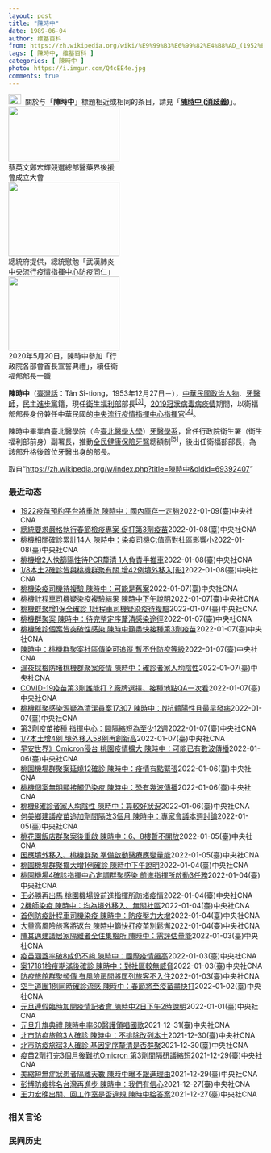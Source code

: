 ```yaml
---
layout: post
title: "陳時中"
date: 1989-06-04
author: 维基百科
from: https://zh.wikipedia.org/wiki/%E9%99%B3%E6%99%82%E4%B8%AD_(1952%E5%B9%B4)
tags: [ 陳時中, 维基百科 ]
categories: [ 陳時中 ]
photo: https://i.imgur.com/Q4cEE4e.jpg
comments: true
---
```

<div class="mw-parser-output"><div id="noteTA-54dafe5e" class="noteTA"><div class="noteTA-group"><div data-noteta-group-source="module" data-noteta-group="Medicine"></div></div></div>
<div role="note" class="hatnote navigation-not-searchable"><a href="/wiki/Wikipedia:%E6%B6%88%E6%AD%A7%E4%B9%89" title="Wikipedia:消歧义"><img alt="Disambig gray.svg" src="//upload.wikimedia.org/wikipedia/commons/thumb/5/5f/Disambig_gray.svg/25px-Disambig_gray.svg.png" decoding="async" width="25" height="19" srcset="//upload.wikimedia.org/wikipedia/commons/thumb/5/5f/Disambig_gray.svg/38px-Disambig_gray.svg.png 1.5x, //upload.wikimedia.org/wikipedia/commons/thumb/5/5f/Disambig_gray.svg/50px-Disambig_gray.svg.png 2x" data-file-width="220" data-file-height="168"></a><style data-mw-deduplicate="TemplateStyles:r67269465">.mw-parser-output .ifmobile>.mobile:nth-child(2n){display:none}</style><span class="ifmobile"><span class="nomobile">&nbsp;&nbsp;</span><span class="mobile"></span></span>關於与「<b>陳時中</b>」標題相近或相同的条目，請見「<b><a href="/wiki/%E9%99%B3%E6%99%82%E4%B8%AD_(%E6%B6%88%E6%AD%A7%E7%BE%A9)" class="mw-disambig" title="陳時中 (消歧義)">陳時中 (消歧義)</a></b>」。</div>

<div class="thumb tright"><div class="thumbinner" style="width:222px;"><a href="/wiki/File:%E9%84%AD%E5%AE%8F%E8%BC%9D%E8%88%87%E9%86%AB%E6%94%BF%E4%BA%BA%E5%A3%AB%E5%90%88%E7%85%A7.jpg" class="image"><img alt="" src="//upload.wikimedia.org/wikipedia/commons/thumb/e/e0/%E9%84%AD%E5%AE%8F%E8%BC%9D%E8%88%87%E9%86%AB%E6%94%BF%E4%BA%BA%E5%A3%AB%E5%90%88%E7%85%A7.jpg/220px-%E9%84%AD%E5%AE%8F%E8%BC%9D%E8%88%87%E9%86%AB%E6%94%BF%E4%BA%BA%E5%A3%AB%E5%90%88%E7%85%A7.jpg" decoding="async" width="220" height="110" class="thumbimage" srcset="//upload.wikimedia.org/wikipedia/commons/thumb/e/e0/%E9%84%AD%E5%AE%8F%E8%BC%9D%E8%88%87%E9%86%AB%E6%94%BF%E4%BA%BA%E5%A3%AB%E5%90%88%E7%85%A7.jpg/330px-%E9%84%AD%E5%AE%8F%E8%BC%9D%E8%88%87%E9%86%AB%E6%94%BF%E4%BA%BA%E5%A3%AB%E5%90%88%E7%85%A7.jpg 1.5x, //upload.wikimedia.org/wikipedia/commons/thumb/e/e0/%E9%84%AD%E5%AE%8F%E8%BC%9D%E8%88%87%E9%86%AB%E6%94%BF%E4%BA%BA%E5%A3%AB%E5%90%88%E7%85%A7.jpg/440px-%E9%84%AD%E5%AE%8F%E8%BC%9D%E8%88%87%E9%86%AB%E6%94%BF%E4%BA%BA%E5%A3%AB%E5%90%88%E7%85%A7.jpg 2x" data-file-width="4160" data-file-height="2080"></a>  <div class="thumbcaption"><div class="magnify"><a href="/wiki/File:%E9%84%AD%E5%AE%8F%E8%BC%9D%E8%88%87%E9%86%AB%E6%94%BF%E4%BA%BA%E5%A3%AB%E5%90%88%E7%85%A7.jpg" class="internal" title="放大"></a></div>蔡英文鄭宏輝競選總部醫藥界後援會成立大會</div></div></div>
<div class="thumb tright"><div class="thumbinner" style="width:222px;"><a href="/wiki/File:02.07_%E7%B8%BD%E7%B5%B1%E6%85%B0%E5%8B%89%E3%80%8C%E5%9A%B4%E9%87%8D%E7%89%B9%E6%AE%8A%E5%82%B3%E6%9F%93%E6%80%A7%E8%82%BA%E7%82%8E%E4%B8%AD%E5%A4%AE%E6%B5%81%E8%A1%8C%E7%96%AB%E6%83%85%E6%8C%87%E6%8F%AE%E4%B8%AD%E5%BF%83%E9%98%B2%E7%96%AB%E5%90%8C%E4%BB%81%E3%80%8D_(49500116692).jpg" class="image"><img alt="" src="//upload.wikimedia.org/wikipedia/commons/thumb/9/95/02.07_%E7%B8%BD%E7%B5%B1%E6%85%B0%E5%8B%89%E3%80%8C%E5%9A%B4%E9%87%8D%E7%89%B9%E6%AE%8A%E5%82%B3%E6%9F%93%E6%80%A7%E8%82%BA%E7%82%8E%E4%B8%AD%E5%A4%AE%E6%B5%81%E8%A1%8C%E7%96%AB%E6%83%85%E6%8C%87%E6%8F%AE%E4%B8%AD%E5%BF%83%E9%98%B2%E7%96%AB%E5%90%8C%E4%BB%81%E3%80%8D_%2849500116692%29.jpg/220px-02.07_%E7%B8%BD%E7%B5%B1%E6%85%B0%E5%8B%89%E3%80%8C%E5%9A%B4%E9%87%8D%E7%89%B9%E6%AE%8A%E5%82%B3%E6%9F%93%E6%80%A7%E8%82%BA%E7%82%8E%E4%B8%AD%E5%A4%AE%E6%B5%81%E8%A1%8C%E7%96%AB%E6%83%85%E6%8C%87%E6%8F%AE%E4%B8%AD%E5%BF%83%E9%98%B2%E7%96%AB%E5%90%8C%E4%BB%81%E3%80%8D_%2849500116692%29.jpg" decoding="async" width="220" height="147" class="thumbimage" srcset="//upload.wikimedia.org/wikipedia/commons/thumb/9/95/02.07_%E7%B8%BD%E7%B5%B1%E6%85%B0%E5%8B%89%E3%80%8C%E5%9A%B4%E9%87%8D%E7%89%B9%E6%AE%8A%E5%82%B3%E6%9F%93%E6%80%A7%E8%82%BA%E7%82%8E%E4%B8%AD%E5%A4%AE%E6%B5%81%E8%A1%8C%E7%96%AB%E6%83%85%E6%8C%87%E6%8F%AE%E4%B8%AD%E5%BF%83%E9%98%B2%E7%96%AB%E5%90%8C%E4%BB%81%E3%80%8D_%2849500116692%29.jpg/330px-02.07_%E7%B8%BD%E7%B5%B1%E6%85%B0%E5%8B%89%E3%80%8C%E5%9A%B4%E9%87%8D%E7%89%B9%E6%AE%8A%E5%82%B3%E6%9F%93%E6%80%A7%E8%82%BA%E7%82%8E%E4%B8%AD%E5%A4%AE%E6%B5%81%E8%A1%8C%E7%96%AB%E6%83%85%E6%8C%87%E6%8F%AE%E4%B8%AD%E5%BF%83%E9%98%B2%E7%96%AB%E5%90%8C%E4%BB%81%E3%80%8D_%2849500116692%29.jpg 1.5x, //upload.wikimedia.org/wikipedia/commons/thumb/9/95/02.07_%E7%B8%BD%E7%B5%B1%E6%85%B0%E5%8B%89%E3%80%8C%E5%9A%B4%E9%87%8D%E7%89%B9%E6%AE%8A%E5%82%B3%E6%9F%93%E6%80%A7%E8%82%BA%E7%82%8E%E4%B8%AD%E5%A4%AE%E6%B5%81%E8%A1%8C%E7%96%AB%E6%83%85%E6%8C%87%E6%8F%AE%E4%B8%AD%E5%BF%83%E9%98%B2%E7%96%AB%E5%90%8C%E4%BB%81%E3%80%8D_%2849500116692%29.jpg/440px-02.07_%E7%B8%BD%E7%B5%B1%E6%85%B0%E5%8B%89%E3%80%8C%E5%9A%B4%E9%87%8D%E7%89%B9%E6%AE%8A%E5%82%B3%E6%9F%93%E6%80%A7%E8%82%BA%E7%82%8E%E4%B8%AD%E5%A4%AE%E6%B5%81%E8%A1%8C%E7%96%AB%E6%83%85%E6%8C%87%E6%8F%AE%E4%B8%AD%E5%BF%83%E9%98%B2%E7%96%AB%E5%90%8C%E4%BB%81%E3%80%8D_%2849500116692%29.jpg 2x" data-file-width="2048" data-file-height="1365"></a>  <div class="thumbcaption"><div class="magnify"><a href="/wiki/File:02.07_%E7%B8%BD%E7%B5%B1%E6%85%B0%E5%8B%89%E3%80%8C%E5%9A%B4%E9%87%8D%E7%89%B9%E6%AE%8A%E5%82%B3%E6%9F%93%E6%80%A7%E8%82%BA%E7%82%8E%E4%B8%AD%E5%A4%AE%E6%B5%81%E8%A1%8C%E7%96%AB%E6%83%85%E6%8C%87%E6%8F%AE%E4%B8%AD%E5%BF%83%E9%98%B2%E7%96%AB%E5%90%8C%E4%BB%81%E3%80%8D_(49500116692).jpg" class="internal" title="放大"></a></div>總統府提供，總統慰勉「武漢肺炎中央流行疫情指揮中心防疫同仁」</div></div></div>
<div class="thumb tright"><div class="thumbinner" style="width:222px;"><a href="/wiki/File:05.20_%E7%B8%BD%E7%B5%B1%E4%B8%BB%E6%8C%81%E3%80%8C%E8%A1%8C%E6%94%BF%E9%99%A2%E5%89%AF%E9%99%A2%E9%95%B7%E6%9A%A8%E5%90%84%E9%83%A8%E6%9C%83%E9%A6%96%E9%95%B7%E5%AE%A3%E8%AA%93%E5%85%B8%E7%A6%AE%E3%80%8D-%E9%99%B3%E6%99%82%E4%B8%AD.jpg" class="image"><img alt="" src="//upload.wikimedia.org/wikipedia/commons/thumb/a/aa/05.20_%E7%B8%BD%E7%B5%B1%E4%B8%BB%E6%8C%81%E3%80%8C%E8%A1%8C%E6%94%BF%E9%99%A2%E5%89%AF%E9%99%A2%E9%95%B7%E6%9A%A8%E5%90%84%E9%83%A8%E6%9C%83%E9%A6%96%E9%95%B7%E5%AE%A3%E8%AA%93%E5%85%B8%E7%A6%AE%E3%80%8D-%E9%99%B3%E6%99%82%E4%B8%AD.jpg/220px-05.20_%E7%B8%BD%E7%B5%B1%E4%B8%BB%E6%8C%81%E3%80%8C%E8%A1%8C%E6%94%BF%E9%99%A2%E5%89%AF%E9%99%A2%E9%95%B7%E6%9A%A8%E5%90%84%E9%83%A8%E6%9C%83%E9%A6%96%E9%95%B7%E5%AE%A3%E8%AA%93%E5%85%B8%E7%A6%AE%E3%80%8D-%E9%99%B3%E6%99%82%E4%B8%AD.jpg" decoding="async" width="220" height="147" class="thumbimage" srcset="//upload.wikimedia.org/wikipedia/commons/thumb/a/aa/05.20_%E7%B8%BD%E7%B5%B1%E4%B8%BB%E6%8C%81%E3%80%8C%E8%A1%8C%E6%94%BF%E9%99%A2%E5%89%AF%E9%99%A2%E9%95%B7%E6%9A%A8%E5%90%84%E9%83%A8%E6%9C%83%E9%A6%96%E9%95%B7%E5%AE%A3%E8%AA%93%E5%85%B8%E7%A6%AE%E3%80%8D-%E9%99%B3%E6%99%82%E4%B8%AD.jpg/330px-05.20_%E7%B8%BD%E7%B5%B1%E4%B8%BB%E6%8C%81%E3%80%8C%E8%A1%8C%E6%94%BF%E9%99%A2%E5%89%AF%E9%99%A2%E9%95%B7%E6%9A%A8%E5%90%84%E9%83%A8%E6%9C%83%E9%A6%96%E9%95%B7%E5%AE%A3%E8%AA%93%E5%85%B8%E7%A6%AE%E3%80%8D-%E9%99%B3%E6%99%82%E4%B8%AD.jpg 1.5x, //upload.wikimedia.org/wikipedia/commons/thumb/a/aa/05.20_%E7%B8%BD%E7%B5%B1%E4%B8%BB%E6%8C%81%E3%80%8C%E8%A1%8C%E6%94%BF%E9%99%A2%E5%89%AF%E9%99%A2%E9%95%B7%E6%9A%A8%E5%90%84%E9%83%A8%E6%9C%83%E9%A6%96%E9%95%B7%E5%AE%A3%E8%AA%93%E5%85%B8%E7%A6%AE%E3%80%8D-%E9%99%B3%E6%99%82%E4%B8%AD.jpg/440px-05.20_%E7%B8%BD%E7%B5%B1%E4%B8%BB%E6%8C%81%E3%80%8C%E8%A1%8C%E6%94%BF%E9%99%A2%E5%89%AF%E9%99%A2%E9%95%B7%E6%9A%A8%E5%90%84%E9%83%A8%E6%9C%83%E9%A6%96%E9%95%B7%E5%AE%A3%E8%AA%93%E5%85%B8%E7%A6%AE%E3%80%8D-%E9%99%B3%E6%99%82%E4%B8%AD.jpg 2x" data-file-width="2508" data-file-height="1672"></a>  <div class="thumbcaption"><div class="magnify"><a href="/wiki/File:05.20_%E7%B8%BD%E7%B5%B1%E4%B8%BB%E6%8C%81%E3%80%8C%E8%A1%8C%E6%94%BF%E9%99%A2%E5%89%AF%E9%99%A2%E9%95%B7%E6%9A%A8%E5%90%84%E9%83%A8%E6%9C%83%E9%A6%96%E9%95%B7%E5%AE%A3%E8%AA%93%E5%85%B8%E7%A6%AE%E3%80%8D-%E9%99%B3%E6%99%82%E4%B8%AD.jpg" class="internal" title="放大"></a></div>2020年5月20日，陳時中參加「行政院各部會首長宣誓典禮」，續任衛福部部長一職</div></div></div>
<p><b>陳時中</b>（<a href="/wiki/%E8%87%BA%E7%81%A3%E8%A9%B1" title="臺灣話">臺灣話</a>：<span lang="nan"><style data-mw-deduplicate="TemplateStyles:r58929728">.mw-parser-output .sans-serif{font-family:-apple-system,BlinkMacSystemFont,"Segoe UI",Roboto,Lato,"Helvetica Neue",Helvetica,Arial,sans-serif}</style><span class="sans-serif"><span lang="nan">Tân Sî-tiong</span></span></span>，1953年12月27日<span class="useeditintro" title="Template:BLP editintro">－</span>），<a href="/wiki/%E4%B8%AD%E8%8F%AF%E6%B0%91%E5%9C%8B" title="中華民國">中華民國</a><a href="/wiki/%E6%94%BF%E6%B2%BB%E4%BA%BA%E7%89%A9" title="政治人物">政治人物</a>、<a href="/wiki/%E7%89%99%E9%86%AB%E5%B8%AB" class="mw-redirect" title="牙醫師">牙醫師</a>，<a href="/wiki/%E6%B0%91%E4%B8%BB%E9%80%B2%E6%AD%A5%E9%BB%A8" title="民主進步黨">民主進步黨</a>籍，現任<a href="/wiki/%E4%B8%AD%E8%8F%AF%E6%B0%91%E5%9C%8B%E8%A1%9B%E7%94%9F%E7%A6%8F%E5%88%A9%E9%83%A8" title="中華民國衛生福利部">衛生福利部</a>部長<sup id="cite_ref-3" class="reference"><a href="#cite_note-3">[3]</a></sup>，<a href="/wiki/2019%E5%86%A0%E7%8B%80%E7%97%85%E6%AF%92%E7%97%85%E8%87%BA%E7%81%A3%E7%96%AB%E6%83%85" title="2019冠狀病毒病臺灣疫情">2019冠狀病毒病疫情</a>期間，以衛福部部長身份兼任中華民國的<a href="/wiki/%E5%9C%8B%E5%AE%B6%E8%A1%9B%E7%94%9F%E6%8C%87%E6%8F%AE%E4%B8%AD%E5%BF%83%E4%B8%AD%E5%A4%AE%E6%B5%81%E8%A1%8C%E7%96%AB%E6%83%85%E6%8C%87%E6%8F%AE%E4%B8%AD%E5%BF%83" title="國家衛生指揮中心中央流行疫情指揮中心">中央流行疫情指揮中心</a><a href="/wiki/%E6%8C%87%E6%8F%AE%E5%AE%98" title="指揮官">指揮官</a><sup id="cite_ref-4" class="reference"><a href="#cite_note-4">[4]</a></sup>。
</p><p>陳時中畢業自臺北醫學院（今<a href="/wiki/%E8%87%BA%E5%8C%97%E9%86%AB%E5%AD%B8%E5%A4%A7%E5%AD%B8" title="臺北醫學大學">臺北醫學大學</a>）<a href="/wiki/%E7%89%99%E9%86%AB%E5%AD%B8%E7%B3%BB" title="牙醫學系">牙醫學系</a>，曾任行政院衛生署（衛生福利部前身）副署長，推動<a href="/wiki/%E5%85%A8%E6%B0%91%E5%81%A5%E5%BA%B7%E4%BF%9D%E9%9A%AA" title="全民健康保險">全民健康保險</a><a href="/wiki/%E7%89%99%E9%86%AB" title="牙醫">牙醫</a>總額制<sup id="cite_ref-5" class="reference"><a href="#cite_note-5">[5]</a></sup>，後出任衛福部部長，為該部升格後首位牙醫出身的部長。
</p>
</div><noscript><img src="//zh.wikipedia.org/wiki/Special:CentralAutoLogin/start?type=1x1" alt="" title="" width="1" height="1" style="border: none; position: absolute;"></noscript>
<div class="printfooter">取自“<a dir="ltr" href="https://zh.wikipedia.org/w/index.php?title=陳時中&amp;oldid=69392407">https://zh.wikipedia.org/w/index.php?title=陳時中&amp;oldid=69392407</a>”</div><div id="recent-news"><h3>最近动态</h3><ul><li><a href="https://nodebe4.github.io/waimei/2022-01-09/1922%E7%96%AB%E8%8B%97%E9%A0%90%E7%B4%84%E5%B9%B3%E5%8F%B0%E5%B0%87%E9%87%8D%E5%95%9F-%E9%99%B3%E6%99%82%E4%B8%AD-%E5%9C%8B%E5%85%A7%E5%BA%AB%E5%AD%98%E4%B8%80%E5%AE%9A%E5%A4%A0" title="1922疫苗預約平台將重啟 陳時中：國內庫存一定夠—— 指揮中心因應第3劑疫苗接種，將重啟1922疫苗預約平台，疫情指揮官陳時中表示，國內疫苗一定夠。（圖取自COVID-19公費疫苗預約平台網頁...">1922疫苗預約平台將重啟 陳時中：國內庫存一定夠</a><time>2022-01-09</time><a class="tag">(臺)中央社CNA</a></li>
<li><a href="https://nodebe4.github.io/waimei/2022-01-08/%E7%B8%BD%E7%B5%B1%E8%A6%81%E6%B1%82%E5%9A%B4%E6%A0%BC%E5%9F%B7%E8%A1%8C%E6%98%A5%E7%AF%80%E6%AA%A2%E7%96%AB%E5%B0%88%E6%A1%88-%E4%BF%83%E6%89%93%E7%AC%AC3%E5%8A%91%E7%96%AB%E8%8B%97" title="總統要求嚴格執行春節檢疫專案 促打第3劑疫苗—— 桃園機場爆發疫情群聚，總統蔡英文（中）8日視察中央流行疫情指揮中心，掌握防疫工作進度並慰勉防疫人員，會後在中心指揮官陳時中（左）、專家諮詢小組召...">總統要求嚴格執行春節檢疫專案 促打第3劑疫苗</a><time>2022-01-08</time><a class="tag">(臺)中央社CNA</a></li>
<li><a href="https://nodebe4.github.io/waimei/2022-01-08/%E6%A1%83%E6%A9%9F%E7%9B%B8%E9%97%9C%E7%A2%BA%E8%A8%BA%E7%B4%AF%E8%A8%8814%E4%BA%BA-%E9%99%B3%E6%99%82%E4%B8%AD-%E6%9F%93%E7%96%AB%E5%8F%B8%E6%A9%9FCt%E5%80%BC%E9%AB%98%E5%B0%8D%E7%A4%BE%E5%8D%80%E5%BD%B1%E9%9F%BF%E5%B0%8F" title="桃機相關確診累計14人 陳時中：染疫司機Ct值高對社區影響小—— 指揮中心指揮官陳時中宣布8日新增2例本土病例，分別為桃機保全及防疫計程車司機。圖為桃園龍岡大操場採檢站。（中央社檔案照片） （中...">桃機相關確診累計14人 陳時中：染疫司機Ct值高對社區影響小</a><time>2022-01-08</time><a class="tag">(臺)中央社CNA</a></li>
<li><a href="https://nodebe4.github.io/waimei/2022-01-08/%E6%A1%83%E6%A9%9F%E5%A2%9E2%E4%BA%BA%E5%BF%AB%E7%AF%A9%E9%99%BD%E6%80%A7%E5%BE%85PCR%E9%87%90%E6%B8%85-1%E4%BA%BA%E8%B2%A0%E8%B2%AC%E6%89%8B%E6%8E%A8%E8%BB%8A" title="桃機增2人快篩陽性待PCR釐清 1人負責手推車—— 指揮中心指揮官陳時中8日證實，桃機上午新增2名快篩陽性者。（指揮中心提供） （中央社記者張茗喧、吳欣紜台北8日電）指揮中心指揮官陳時中今天證實...">桃機增2人快篩陽性待PCR釐清  1人負責手推車</a><time>2022-01-08</time><a class="tag">(臺)中央社CNA</a></li>
<li><a href="https://nodebe4.github.io/waimei/2022-01-08/1-8%E6%9C%AC%E5%9C%9F2%E7%A2%BA%E8%A8%BA%E7%9A%86%E8%88%87%E6%A1%83%E6%A9%9F%E7%BE%A4%E8%81%9A%E6%9C%89%E9%97%9C-%E5%A2%9E42%E4%BE%8B%E5%A2%83%E5%A4%96%E7%A7%BB%E5%85%A5-%E5%BD%B1" title="1/8本土2確診皆與桃機群聚有關 增42例境外移入[影]—— 影片來源：衛生福利部疾病管制署 （中央社記者張茗喧、吳欣紜台北8日電）中央流行疫情指揮中心指揮官陳時中宣布，今天新增2例COVID-...">1/8本土2確診皆與桃機群聚有關 增42例境外移入[影]</a><time>2022-01-08</time><a class="tag">(臺)中央社CNA</a></li>
<li><a href="https://nodebe4.github.io/waimei/2022-01-07/%E6%A1%83%E6%A9%9F%E6%9F%93%E7%96%AB%E5%8F%B8%E6%A9%9F%E5%BE%85%E8%A4%87%E9%A9%97-%E9%99%B3%E6%99%82%E4%B8%AD-%E5%8F%AF%E8%83%BD%E6%98%AF%E8%88%8A%E6%A1%88" title="桃機染疫司機待複驗 陳時中：可能是舊案—— 一名桃園國際機場防疫計程車司機疑染疫待複驗，中央流行疫情指揮中心指揮官陳時中8日說，目前評估可能是舊案。（示意圖／中央社檔案照片） （中央社記者葉臻桃...">桃機染疫司機待複驗 陳時中：可能是舊案</a><time>2022-01-07</time><a class="tag">(臺)中央社CNA</a></li>
<li><a href="https://nodebe4.github.io/waimei/2022-01-07/%E6%A1%83%E6%A9%9F%E8%A8%88%E7%A8%8B%E8%BB%8A%E5%8F%B8%E6%A9%9F%E7%96%91%E6%9F%93%E7%96%AB%E8%A4%87%E9%A9%97%E7%B5%90%E6%9E%9C-%E9%99%B3%E6%99%82%E4%B8%AD%E4%B8%8B%E5%8D%88%E8%AA%AA%E6%98%8E" title="桃機計程車司機疑染疫複驗結果 陳時中下午說明—— （中央社記者張茗喧台北8日電）桃機COVID-19染疫案延燒，昨晚再增1名機場保全確診，另有1名防疫計程車司機疑染疫待複驗。指揮中心指揮官陳時中...">桃機計程車司機疑染疫複驗結果  陳時中下午說明</a><time>2022-01-07</time><a class="tag">(臺)中央社CNA</a></li>
<li><a href="https://nodebe4.github.io/waimei/2022-01-07/%E6%A1%83%E6%A9%9F%E7%BE%A4%E8%81%9A%E5%A2%9E1%E4%BF%9D%E5%85%A8%E7%A2%BA%E8%A8%BA-1%E8%A8%88%E7%A8%8B%E8%BB%8A%E5%8F%B8%E6%A9%9F%E7%96%91%E6%9F%93%E7%96%AB%E5%BE%85%E8%A4%87%E9%A9%97" title="桃機群聚增1保全確診 1計程車司機疑染疫待複驗—— 桃園機場COVID-19群聚案擴大，中央流行疫情指揮中心指揮官陳時中7日晚間證實，又增1名機場保全確診。圖為國軍三三化學兵群4日上午前往桃機停...">桃機群聚增1保全確診 1計程車司機疑染疫待複驗</a><time>2022-01-07</time><a class="tag">(臺)中央社CNA</a></li>
<li><a href="https://nodebe4.github.io/waimei/2022-01-07/%E6%A1%83%E6%A9%9F%E7%BE%A4%E8%81%9A%E6%A1%88-%E9%99%B3%E6%99%82%E4%B8%AD-%E5%BE%85%E5%AE%8C%E6%95%B4%E5%AE%9A%E5%BA%8F%E9%87%90%E6%B8%85%E6%84%9F%E6%9F%93%E9%80%94%E5%BE%91" title="桃機群聚案 陳時中：待完整定序釐清感染途徑—— （中央社記者張茗喧、江慧珺台北7日電）桃機群聚累計11人確診，另有1名感染源不同的防疫計程車司機染疫。指揮中心指揮官陳時中今天表示，目前掌握的都是...">桃機群聚案 陳時中：待完整定序釐清感染途徑</a><time>2022-01-07</time><a class="tag">(臺)中央社CNA</a></li>
<li><a href="https://nodebe4.github.io/waimei/2022-01-07/%E6%A1%83%E6%A9%9F%E7%A2%BA%E8%A8%BA%E5%80%8B%E6%A1%88%E7%9A%86%E7%AA%81%E7%A0%B4%E6%80%A7%E6%84%9F%E6%9F%93-%E9%99%B3%E6%99%82%E4%B8%AD%E7%B1%B2%E7%9B%A1%E5%BF%AB%E6%8E%A5%E7%A8%AE%E7%AC%AC3%E5%8A%91%E7%96%AB%E8%8B%97" title="桃機確診個案皆突破性感染 陳時中籲盡快接種第3劑疫苗—— （中央社記者張茗喧、江慧珺台北7日電）桃園機場相關確診個案共12例，其中11例為群聚感染。指揮中心發言人莊人祥表示，12例都打滿2劑疫苗...">桃機確診個案皆突破性感染 陳時中籲盡快接種第3劑疫苗</a><time>2022-01-07</time><a class="tag">(臺)中央社CNA</a></li>
<li><a href="https://nodebe4.github.io/waimei/2022-01-07/%E9%99%B3%E6%99%82%E4%B8%AD-%E6%A1%83%E6%A9%9F%E7%BE%A4%E8%81%9A%E6%A1%88%E7%A4%BE%E5%8D%80%E5%82%B3%E6%9F%93%E5%8F%AF%E8%BF%BD%E8%B9%A4-%E6%9A%AB%E4%B8%8D%E5%8D%87%E9%98%B2%E7%96%AB%E7%AD%89%E7%B4%9A" title="陳時中：桃機群聚案社區傳染可追蹤 暫不升防疫等級—— 桃機群聚疫情燒進社區，疫情指揮中心指揮官陳時中（前左二）7日坦言已是社區傳染，但現階段疫情仍可追蹤，暫不升高防疫等級。（中央社檔案照片） （...">陳時中：桃機群聚案社區傳染可追蹤 暫不升防疫等級</a><time>2022-01-07</time><a class="tag">(臺)中央社CNA</a></li>
<li><a href="https://nodebe4.github.io/waimei/2022-01-07/%E6%BC%8F%E5%A4%9C%E6%8E%A1%E6%AA%A2%E9%98%B2%E5%A0%B5%E6%A1%83%E6%A9%9F%E7%BE%A4%E8%81%9A%E6%A1%88%E7%96%AB%E6%83%85-%E9%99%B3%E6%99%82%E4%B8%AD-%E7%A2%BA%E8%A8%BA%E8%80%85%E5%AE%B6%E4%BA%BA%E5%9D%87%E9%99%B0%E6%80%A7" title="漏夜採檢防堵桃機群聚案疫情 陳時中：確診者家人均陰性—— 桃機COVID-19群聚案再增4人確診，指揮中心指揮官陳時中7日表示，目前確診者家庭接觸者均陰性，可稍微安心一點。圖為化學兵在桃機停車場...">漏夜採檢防堵桃機群聚案疫情 陳時中：確診者家人均陰性</a><time>2022-01-07</time><a class="tag">(臺)中央社CNA</a></li>
<li><a href="https://nodebe4.github.io/waimei/2022-01-07/COVID-19%E7%96%AB%E8%8B%97%E7%AC%AC3%E5%8A%91%E8%AA%B0%E8%83%BD%E6%89%93-%E5%BB%A0%E7%89%8C%E9%81%B8%E6%93%87-%E6%8E%A5%E7%A8%AE%E5%9C%B0%E9%BB%9EQA%E4%B8%80%E6%AC%A1%E7%9C%8B" title="COVID-19疫苗第3劑誰能打？廠牌選擇、接種地點QA一次看—— 指揮中心指揮官陳時中7日宣布，COVID-19疫苗追加劑間隔縮短為至少12週。（中央社檔案照片） （中央社網站7日電）因應CO...">COVID-19疫苗第3劑誰能打？廠牌選擇、接種地點QA一次看</a><time>2022-01-07</time><a class="tag">(臺)中央社CNA</a></li>
<li><a href="https://nodebe4.github.io/waimei/2022-01-07/%E6%A1%83%E6%A9%9F%E7%BE%A4%E8%81%9A%E6%84%9F%E6%9F%93%E6%BA%90%E7%96%91%E7%82%BA%E6%B8%85%E6%BD%94%E5%93%A1%E6%A1%8817307-%E9%99%B3%E6%99%82%E4%B8%AD-N%E6%8A%97%E9%AB%94%E9%99%BD%E6%80%A7%E4%B8%94%E6%9C%80%E6%97%A9%E7%99%BC%E7%97%85" title="桃機群聚感染源疑為清潔員案17307 陳時中：N抗體陽性且最早發病—— 桃機群聚案累計11人確診，其中包括7名桃機清潔員。圖為化學兵清消桃機。（中央社檔案照片） （中央社記者張茗喧、江慧珺台北7...">桃機群聚感染源疑為清潔員案17307 陳時中：N抗體陽性且最早發病</a><time>2022-01-07</time><a class="tag">(臺)中央社CNA</a></li>
<li><a href="https://nodebe4.github.io/waimei/2022-01-07/%E7%AC%AC3%E5%8A%91%E7%96%AB%E8%8B%97%E6%8E%A5%E7%A8%AE-%E6%8C%87%E6%8F%AE%E4%B8%AD%E5%BF%83-%E9%96%93%E9%9A%94%E7%B8%AE%E7%9F%AD%E7%82%BA%E8%87%B3%E5%B0%9112%E9%80%B1" title="第3劑疫苗接種 指揮中心：間隔縮短為至少12週—— 指揮中心指揮官陳時中7日宣布，COVID-19疫苗追加劑間隔縮短為至少12週。（中央社檔案照片） （中央社台北7日電）中央流行疫情指揮中心指揮...">第3劑疫苗接種 指揮中心：間隔縮短為至少12週</a><time>2022-01-07</time><a class="tag">(臺)中央社CNA</a></li>
<li><a href="https://nodebe4.github.io/waimei/2022-01-07/1-7%E6%9C%AC%E5%9C%9F%E5%A2%9E4%E4%BE%8B-%E5%A2%83%E5%A4%96%E7%A7%BB%E5%85%A558%E4%BE%8B%E5%86%8D%E5%89%B5%E6%96%B0%E9%AB%98" title="1/7本土增4例&nbsp;境外移入58例再創新高—— 影片來源：衛生福利部疾病管制署 （中央社記者張茗喧、江慧珺台北7日電）中央流行疫情指揮中心指揮官陳時中宣布，今天國內新增4例COVID-19（201...">1/7本土增4例 境外移入58例再創新高</a><time>2022-01-07</time><a class="tag">(臺)中央社CNA</a></li>
<li><a href="https://nodebe4.github.io/waimei/2022-01-06/%E6%97%A9%E5%AE%89%E4%B8%96%E7%95%8C-Omicron%E4%BE%B5%E5%8F%B0-%E6%A1%83%E5%9C%92%E7%96%AB%E6%83%85%E6%93%B4%E5%A4%A7-%E9%99%B3%E6%99%82%E4%B8%AD-%E5%8F%AF%E8%83%BD%E5%B7%B2%E6%9C%89%E6%95%B8%E6%B3%A2%E5%82%B3%E6%92%AD" title="早安世界》Omicron侵台 桃園疫情擴大 陳時中：可能已有數波傳播—— 桃園機場群聚案擴大，6日深夜再增4例確診，累計確診人數到達12例，其中多人感染Omicron變異株。圖為國軍化學兵群4日...">早安世界》Omicron侵台 桃園疫情擴大 陳時中：可能已有數波傳播</a><time>2022-01-06</time><a class="tag">(臺)中央社CNA</a></li>
<li><a href="https://nodebe4.github.io/waimei/2022-01-06/%E6%A1%83%E5%9C%92%E6%A9%9F%E5%A0%B4%E7%BE%A4%E8%81%9A%E6%A1%88%E5%BB%B6%E7%87%9212%E7%A2%BA%E8%A8%BA-%E9%99%B3%E6%99%82%E4%B8%AD-%E7%96%AB%E6%83%85%E6%9C%89%E9%BB%9E%E7%B7%8A%E5%BC%B5" title="桃園機場群聚案延燒12確診 陳時中：疫情有點緊張—— 桃機群聚案6日晚間再增4人染疫，確診人數來到12人。圖為5日桃園龍岡大操場採檢站狀況，圖中人物與新聞當事人無關。（中央社檔案照片） （中央社...">桃園機場群聚案延燒12確診 陳時中：疫情有點緊張</a><time>2022-01-06</time><a class="tag">(臺)中央社CNA</a></li>
<li><a href="https://nodebe4.github.io/waimei/2022-01-06/%E6%A1%83%E6%A9%9F%E5%80%8B%E6%A1%88%E7%84%A1%E6%98%8E%E9%A1%AF%E6%8E%A5%E8%A7%B8%E4%BB%8D%E6%9F%93%E7%96%AB-%E9%99%B3%E6%99%82%E4%B8%AD-%E6%81%90%E6%9C%89%E5%B9%BE%E6%B3%A2%E5%82%B3%E6%92%AD" title="桃機個案無明顯接觸仍染疫 陳時中：恐有幾波傳播—— 防疫指揮官陳時中6日表示，桃機群聚案可能已有幾波傳播，有幾名個案職場、交通車上都未接觸，情況可能更複雜。圖為防疫巴士5日載送匡列清潔員赴集中檢...">桃機個案無明顯接觸仍染疫 陳時中：恐有幾波傳播</a><time>2022-01-06</time><a class="tag">(臺)中央社CNA</a></li>
<li><a href="https://nodebe4.github.io/waimei/2022-01-06/%E6%A1%83%E6%A9%9F8%E7%A2%BA%E8%A8%BA%E8%80%85%E5%AE%B6%E4%BA%BA%E5%9D%87%E9%99%B0%E6%80%A7-%E9%99%B3%E6%99%82%E4%B8%AD-%E7%AE%97%E8%BC%83%E5%A5%BD%E7%8B%80%E6%B3%81" title="桃機8確診者家人均陰性 陳時中：算較好狀況—— 疫情指揮中心5日晚間公布，桃園機場群聚再新增3名確診者，皆為擴大採檢信實外包大夜班清潔員，針對清潔外包公司航廈夜班人員共93人，全數送集中檢疫所集...">桃機8確診者家人均陰性 陳時中：算較好狀況</a><time>2022-01-06</time><a class="tag">(臺)中央社CNA</a></li>
<li><a href="https://nodebe4.github.io/waimei/2022-01-05/%E4%BD%95%E7%BE%8E%E9%84%89%E5%BB%BA%E8%AD%B0%E7%96%AB%E8%8B%97%E8%BF%BD%E5%8A%A0%E5%8A%91%E9%96%93%E9%9A%94%E6%94%B93%E5%80%8B%E6%9C%88-%E9%99%B3%E6%99%82%E4%B8%AD-%E5%B0%88%E5%AE%B6%E6%9C%83%E8%AD%B0%E6%9C%AC%E9%80%B1%E8%A8%8E%E8%AB%96" title="何美鄉建議疫苗追加劑間隔改3個月 陳時中：專家會議本週討論—— 桃園機場群聚感染擴大，中央流行疫情指揮中心指揮官陳時中5日呼籲民眾速打疫苗，本週將討論追加第3劑疫苗間隔是否縮短。（中央社檔案照片...">何美鄉建議疫苗追加劑間隔改3個月 陳時中：專家會議本週討論</a><time>2022-01-05</time><a class="tag">(臺)中央社CNA</a></li>
<li><a href="https://nodebe4.github.io/waimei/2022-01-05/%E6%A1%83%E8%8A%B1%E5%9C%92%E9%A3%AF%E5%BA%97%E7%BE%A4%E8%81%9A%E6%A1%88%E5%BE%8C%E9%87%8D%E5%95%9F-%E9%99%B3%E6%99%82%E4%B8%AD-6-8%E6%A8%93%E6%9A%AB%E4%B8%8D%E9%96%8B%E6%94%BE" title="桃花園飯店群聚案後重啟 陳時中：6、8樓暫不開放—— 指揮中心5日表示，去年12月中旬發生群聚的桃園「桃花園飯店」可望重啟營業，但發生群聚的6、8樓暫不開放。（中央社檔案照片） （中央社記者陳婕...">桃花園飯店群聚案後重啟 陳時中：6、8樓暫不開放</a><time>2022-01-05</time><a class="tag">(臺)中央社CNA</a></li>
<li><a href="https://nodebe4.github.io/waimei/2022-01-05/%E5%9B%A0%E6%87%89%E5%A2%83%E5%A4%96%E7%A7%BB%E5%85%A5-%E6%A1%83%E6%A9%9F%E7%BE%A4%E8%81%9A-%E6%BA%96%E5%82%99%E5%95%9F%E5%8B%95%E9%86%AB%E7%99%82%E6%87%89%E8%AE%8A%E9%87%8F%E8%83%BD" title="因應境外移入、桃機群聚 準備啟動醫療應變量能—— 桃園機場出現本土疫情，中央流行疫情指揮中心指揮官陳時中5日宣布，準備啟動醫療應變量能。圖為桃園社區採檢區。（指揮中心提供） （中央社記者陳婕翎、...">因應境外移入、桃機群聚 準備啟動醫療應變量能</a><time>2022-01-05</time><a class="tag">(臺)中央社CNA</a></li>
<li><a href="https://nodebe4.github.io/waimei/2022-01-04/%E6%A1%83%E5%9C%92%E6%A9%9F%E5%A0%B4%E7%BE%A4%E8%81%9A%E6%93%B4%E5%A4%A7%E5%A2%9E1%E4%BE%8B%E7%A2%BA%E8%A8%BA-%E9%99%B3%E6%99%82%E4%B8%AD%E4%B8%8B%E5%8D%88%E8%AA%AA%E6%98%8E" title="桃園機場群聚擴大增1例確診 陳時中下午說明—— 桃園機場4日公布新增4名COVID-19本土病例。桃園市衛生局證實，5日又增1例確診者。圖為桃園市政府5日上午在龍岡大操場設立採檢站，許多民眾排隊...">桃園機場群聚擴大增1例確診 陳時中下午說明</a><time>2022-01-04</time><a class="tag">(臺)中央社CNA</a></li>
<li><a href="https://nodebe4.github.io/waimei/2022-01-04/%E6%A1%83%E5%9C%92%E6%A9%9F%E5%A0%B44%E7%A2%BA%E8%A8%BA%E6%8C%87%E6%8F%AE%E4%B8%AD%E5%BF%83%E5%AE%9A%E8%AA%BF%E7%BE%A4%E8%81%9A%E6%84%9F%E6%9F%93-%E5%89%8D%E9%80%B2%E6%8C%87%E6%8F%AE%E6%89%80%E5%95%9F%E5%8B%953%E4%BB%BB%E5%8B%99" title="桃園機場4確診指揮中心定調群聚感染 前進指揮所啟動3任務—— 桃園國際機場出現4名COVID-19確診本土病例，指揮官陳時中（前左）隨後前往桃機緊急應變中心開會，並聽取相關單位簡報，更進入管制區...">桃園機場4確診指揮中心定調群聚感染 前進指揮所啟動3任務</a><time>2022-01-04</time><a class="tag">(臺)中央社CNA</a></li>
<li><a href="https://nodebe4.github.io/waimei/2022-01-04/%E7%8E%8B%E5%BF%85%E5%8B%9D%E5%86%8D%E5%87%BA%E9%A6%AC-%E6%A1%83%E5%9C%92%E6%A9%9F%E5%A0%B4%E8%A8%AD%E5%89%8D%E9%80%B2%E6%8C%87%E6%8F%AE%E6%89%80%E9%98%B2%E5%A0%B5%E7%96%AB%E6%83%85" title="王必勝再出馬 桃園機場設前進指揮所防堵疫情—— 中央流行疫情指揮中心4日召開記者會表示，桃園國際機場出現4名COVID-19確診本土病例，指揮官陳時中（前左）隨後前往桃機緊急應變中心開會，並聽取...">王必勝再出馬 桃園機場設前進指揮所防堵疫情</a><time>2022-01-04</time><a class="tag">(臺)中央社CNA</a></li>
<li><a href="https://nodebe4.github.io/waimei/2022-01-04/2%E6%A9%9F%E5%B8%AB%E6%9F%93%E7%96%AB-%E9%99%B3%E6%99%82%E4%B8%AD-%E5%9D%87%E7%82%BA%E5%A2%83%E5%A4%96%E7%A7%BB%E5%85%A5-%E7%84%A1%E9%97%9C%E7%A4%BE%E5%8D%80" title="2機師染疫 陳時中：均為境外移入、無關社區—— 指揮中心指揮官陳時中4日證實，近日確實有2名機師確診，但都是境外移入病例，與社區無關。（示意圖／圖取自Pixabay圖庫） （中央社記者張茗喧、陳...">2機師染疫 陳時中：均為境外移入、無關社區</a><time>2022-01-04</time><a class="tag">(臺)中央社CNA</a></li>
<li><a href="https://nodebe4.github.io/waimei/2022-01-04/%E9%A6%96%E4%BE%8B%E9%98%B2%E7%96%AB%E8%A8%88%E7%A8%8B%E8%BB%8A%E5%8F%B8%E6%A9%9F%E6%9F%93%E7%96%AB-%E9%99%B3%E6%99%82%E4%B8%AD-%E9%98%B2%E7%96%AB%E5%A3%93%E5%8A%9B%E5%A4%A7%E5%A2%9E" title="首例防疫計程車司機染疫 陳時中：防疫壓力大增—— （中央社記者陳婕翎、張茗喧、江慧珺台北4日電）國內出現首例防疫計程車司機染疫，近期防疫旅館、桃園機場清潔員及防疫計程車司機出現染疫事件，指揮中心...">首例防疫計程車司機染疫 陳時中：防疫壓力大增</a><time>2022-01-04</time><a class="tag">(臺)中央社CNA</a></li>
<li><a href="https://nodebe4.github.io/waimei/2022-01-04/%E5%A4%A7%E9%87%8F%E9%AB%98%E9%A2%A8%E9%9A%AA%E6%97%85%E5%AE%A2%E5%B0%87%E8%BF%94%E5%8F%B0-%E9%99%B3%E6%99%82%E4%B8%AD%E7%B1%B2%E5%BF%AB%E6%89%93%E7%96%AB%E8%8B%97%E5%88%A5%E9%AC%86%E6%87%88" title="大量高風險旅客將返台 陳時中籲快打疫苗別鬆懈—— 指揮中心指揮官陳時中4日表示，近期將有大量高風險國家入境旅客，須盡快提高第1、2劑疫苗涵蓋率，才能把基本防禦建立起來。圖為桃園機場。（中央社檔案...">大量高風險旅客將返台 陳時中籲快打疫苗別鬆懈</a><time>2022-01-04</time><a class="tag">(臺)中央社CNA</a></li>
<li><a href="https://nodebe4.github.io/waimei/2022-01-03/%E9%99%B3%E5%85%B6%E9%82%81%E5%BB%BA%E8%AD%B0%E5%B1%85%E5%AE%B6%E9%9A%94%E9%9B%A2%E8%80%85%E5%85%A8%E4%BD%8F%E9%9B%86%E6%AA%A2%E6%89%80-%E9%99%B3%E6%99%82%E4%B8%AD-%E9%9C%80%E8%A9%95%E4%BC%B0%E9%87%8F%E8%83%BD" title="陳其邁建議居家隔離者全住集檢所 陳時中：需評估量能—— 高雄市長陳其邁3日建議，中央可全國一致規定居家隔離者住到集中檢疫所。疫情指揮中心指揮官陳時中回應，需評估各地供應量能再做決定。（示意圖／圖...">陳其邁建議居家隔離者全住集檢所 陳時中：需評估量能</a><time>2022-01-03</time><a class="tag">(臺)中央社CNA</a></li>
<li><a href="https://nodebe4.github.io/waimei/2022-01-03/%E7%96%AB%E8%8B%97%E6%B6%B5%E8%93%8B%E7%8E%87%E7%A0%B48%E6%88%90%E4%BB%8D%E4%B8%8D%E5%A4%A0-%E9%99%B3%E6%99%82%E4%B8%AD-%E5%9C%8B%E9%9A%9B%E7%96%AB%E6%83%85%E9%A3%86%E9%AB%98" title="疫苗涵蓋率破8成仍不夠 陳時中：國際疫情飆高—— 近來變種病毒Omicron在國際間掀起新一波疫情，造成突破性感染，中央流行疫情指揮中心呼籲民眾盡快完成完整疫苗接種。圖為亞東醫院團隊為民眾施打疫...">疫苗涵蓋率破8成仍不夠  陳時中：國際疫情飆高</a><time>2022-01-03</time><a class="tag">(臺)中央社CNA</a></li>
<li><a href="https://nodebe4.github.io/waimei/2022-01-03/%E6%A1%8817181%E6%AA%A2%E7%96%AB%E6%9C%9F%E6%BB%BF%E5%BE%8C%E7%A2%BA%E8%A8%BA-%E9%99%B3%E6%99%82%E4%B8%AD-%E5%B0%8D%E7%A4%BE%E5%8D%80%E8%BC%83%E7%84%A1%E5%A8%81%E8%84%85" title="案17181檢疫期滿後確診 陳時中：對社區較無威脅—— 對於案17181檢疫期滿後才確診，指揮中心指揮官陳時中3日表示，個案密切接觸者採檢皆為陰性，研判對社區較無威脅。（指揮中心提供） （中央社...">案17181檢疫期滿後確診 陳時中：對社區較無威脅</a><time>2022-01-03</time><a class="tag">(臺)中央社CNA</a></li>
<li><a href="https://nodebe4.github.io/waimei/2022-01-03/%E9%98%B2%E7%96%AB%E6%97%85%E9%A4%A8%E7%BE%A4%E8%81%9A%E9%A0%BB%E5%82%B3-%E6%9C%89%E9%A2%A8%E9%9A%AA%E6%88%BF%E9%96%93%E5%B0%87%E5%8C%A1%E5%88%97%E6%97%85%E5%AE%A2%E4%B8%8D%E5%85%A5%E4%BD%8F" title="防疫旅館群聚頻傳 有風險房間將匡列旅客不入住—— （中央社記者江慧珺、陳婕翎台北3日電）防疫旅館COVID-19群聚事件頻傳，指揮中心指揮官陳時中今天表示，除匡列確診者的接觸者外，旅宿房間若有風...">防疫旅館群聚頻傳 有風險房間將匡列旅客不入住</a><time>2022-01-03</time><a class="tag">(臺)中央社CNA</a></li>
<li><a href="https://nodebe4.github.io/waimei/2022-01-02/%E7%A9%BA%E6%89%8B%E9%81%93%E5%9C%981%E4%BE%8B%E5%90%8C%E6%99%82%E7%A2%BA%E8%A8%BA%E6%B5%81%E6%84%9F-%E9%99%B3%E6%99%82%E4%B8%AD-%E6%98%A5%E7%AF%80%E5%B0%87%E8%87%B3%E7%96%AB%E8%8B%97%E7%9B%A1%E5%BF%AB%E6%89%93" title="空手道團1例同時確診流感 陳時中：春節將至疫苗盡快打—— 疫情指揮中心指揮官陳時中2日呼籲，符合資格對象盡快接種COVID-19及流感疫苗，保護自己也保護他人。圖為北市民眾施打流感疫苗。（中央社...">空手道團1例同時確診流感 陳時中：春節將至疫苗盡快打</a><time>2022-01-02</time><a class="tag">(臺)中央社CNA</a></li>
<li><a href="https://nodebe4.github.io/waimei/2022-01-01/%E5%85%83%E6%97%A6%E9%80%A3%E5%81%87%E8%87%A8%E6%99%82%E5%8A%A0%E9%96%8B%E7%96%AB%E6%83%85%E8%A8%98%E8%80%85%E6%9C%83-%E9%99%B3%E6%99%82%E4%B8%AD2%E6%97%A5%E4%B8%8B%E5%8D%882%E6%99%82%E8%AA%AA%E6%98%8E" title="元旦連假臨時加開疫情記者會 陳時中2日下午2時說明—— 國內疫情趨緩，指揮中心取消假日記者會，但若國內出現特殊本土疫情將臨時加開，指揮中心2日表示，下午2時舉行記者會。圖為高雄大港橋周邊擠滿觀光...">元旦連假臨時加開疫情記者會 陳時中2日下午2時說明</a><time>2022-01-01</time><a class="tag">(臺)中央社CNA</a></li>
<li><a href="https://nodebe4.github.io/waimei/2021-12-31/%E5%85%83%E6%97%A6%E5%8D%87%E6%97%97%E5%85%B8%E7%A6%AE-%E9%99%B3%E6%99%82%E4%B8%AD%E7%8E%8760%E9%86%AB%E8%AD%B7%E9%A0%98%E5%94%B1%E5%9C%8B%E6%AD%8C" title="元旦升旗典禮 陳時中率60醫護領唱國歌—— （中央社記者賴于榛、溫貴香台北1日電）民國111年元旦升旗典禮今天在總統府前舉行，由衛福部長陳時中率醫護領唱國歌，總統蔡英文手持國旗出席，稍後將發表元...">元旦升旗典禮  陳時中率60醫護領唱國歌</a><time>2021-12-31</time><a class="tag">(臺)中央社CNA</a></li>
<li><a href="https://nodebe4.github.io/waimei/2021-12-30/%E5%8C%97%E5%B8%82%E9%98%B2%E7%96%AB%E6%97%85%E9%A4%A83%E4%BA%BA%E7%A2%BA%E8%A8%BA-%E9%99%B3%E6%99%82%E4%B8%AD-%E4%B8%8D%E6%8E%92%E9%99%A4%E6%94%B9%E5%88%97%E6%9C%AC%E5%9C%9F" title="北市防疫旅館3人確診 陳時中：不排除改列本土—— 台北市某防疫旅宿出現3名「有時序性」境外移入確診者。（示意圖／圖取自Pixabay圖庫） （中央社記者陳婕翎、江慧珺台北30日電）台北市某防疫旅...">北市防疫旅館3人確診 陳時中：不排除改列本土</a><time>2021-12-30</time><a class="tag">(臺)中央社CNA</a></li>
<li><a href="https://nodebe4.github.io/waimei/2021-12-30/%E5%8C%97%E5%B8%82%E9%98%B2%E7%96%AB%E6%97%85%E5%AE%BF3%E4%BA%BA%E7%A2%BA%E8%A8%BA-%E5%9F%BA%E5%9B%A0%E5%AE%9A%E5%BA%8F%E9%87%90%E6%B8%85%E6%98%AF%E5%90%A6%E7%BE%A4%E8%81%9A" title="北市防疫旅宿3人確診 基因定序釐清是否群聚—— 台北市某防疫旅宿出現3名「有時序性」確診者。指揮官陳時中30日說，暫時不能說是群聚，仍待進行基因定序釐清狀況。（指揮中心提供） （中央社記者陳婕翎...">北市防疫旅宿3人確診  基因定序釐清是否群聚</a><time>2021-12-30</time><a class="tag">(臺)中央社CNA</a></li>
<li><a href="https://nodebe4.github.io/waimei/2021-12-29/%E7%96%AB%E8%8B%972%E5%8A%91%E6%89%93%E5%AE%8C3%E5%80%8B%E6%9C%88%E5%BE%8C%E9%9B%A3%E6%8A%97Omicron-%E7%AC%AC3%E5%8A%91%E9%96%93%E9%9A%94%E7%A0%94%E8%AD%B0%E7%B8%AE%E7%9F%AD" title="疫苗2劑打完3個月後難抗Omicron 第3劑間隔研議縮短—— 指揮中心指揮官陳時中29日表示，將請專家小組討論是否縮短第3劑疫苗接種間隔，可能提供運動員有必要出國比賽前提早接種。圖為亞東醫院疫...">疫苗2劑打完3個月後難抗Omicron 第3劑間隔研議縮短</a><time>2021-12-29</time><a class="tag">(臺)中央社CNA</a></li>
<li><a href="https://nodebe4.github.io/waimei/2021-12-29/%E7%BE%8E%E7%B8%AE%E7%9F%AD%E7%84%A1%E7%97%87%E7%8B%80%E6%82%A3%E8%80%85%E9%9A%94%E9%9B%A2%E5%A4%A9%E6%95%B8-%E9%99%B3%E6%99%82%E4%B8%AD%E6%9B%9D%E4%B8%8D%E8%B7%9F%E9%80%B2%E7%90%86%E7%94%B1" title="美縮短無症狀患者隔離天數 陳時中曝不跟進理由—— 美國近日宣布將COVID-19無症狀者的隔離天數從10天縮短為5天，指揮中心指揮官陳時中29日表示，台灣不會跟進，強調至今未觀察到病毒潛伏期縮短...">美縮短無症狀患者隔離天數 陳時中曝不跟進理由</a><time>2021-12-29</time><a class="tag">(臺)中央社CNA</a></li>
<li><a href="https://nodebe4.github.io/waimei/2021-12-27/%E5%BD%AD%E5%8D%9A%E9%98%B2%E7%96%AB%E6%8E%92%E5%90%8D%E5%8F%B0%E7%81%A3%E5%86%8D%E9%80%B2%E6%AD%A5-%E9%99%B3%E6%99%82%E4%B8%AD-%E6%88%91%E5%80%91%E6%9C%89%E4%BF%A1%E5%BF%83" title="彭博防疫排名台灣再進步 陳時中：我們有信心—— 彭博最新防疫韌性排名台灣上升至26名，指揮中心指揮官陳時中27日自信表示，排名進步是一定的。圖為高捷美麗島站疫苗接種站。（中央社檔案照片） （中央...">彭博防疫排名台灣再進步 陳時中：我們有信心</a><time>2021-12-27</time><a class="tag">(臺)中央社CNA</a></li>
<li><a href="https://nodebe4.github.io/waimei/2021-12-27/%E7%8E%8B%E5%8A%9B%E5%AE%8F%E6%99%9A%E5%87%BA%E9%97%9C-%E5%9B%9E%E5%B7%A5%E4%BD%9C%E5%AE%A4%E6%98%AF%E5%90%A6%E9%81%95%E8%A6%8F-%E9%99%B3%E6%99%82%E4%B8%AD%E7%B5%A6%E7%AD%94%E6%A1%88" title="王力宏晚出關、回工作室是否違規 陳時中給答案—— （中央社記者江慧珺、陳婕翎台北27日電）歌手王力宏在防疫旅館檢疫第8天才離開返回工作室。指揮中心指揮官陳時中今天說，檢疫滿168小時且檢驗陰性即...">王力宏晚出關、回工作室是否違規  陳時中給答案</a><time>2021-12-27</time><a class="tag">(臺)中央社CNA</a></li>
</ul></div><div id="open-opinion"><h3>相关言论</h3><ul></ul></div><div id="mjls-record"><h3>民间历史</h3><ul></ul></div>